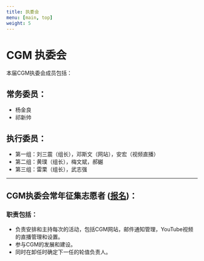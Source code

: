 ```yaml
---
title: 执委会
menu: [main, top]
weight: 5
---
```



# CGM 执委会

本届CGM执委会成员包括：

## 常务委员：
- 杨金良
- 祁新帅

## 执行委员：
- 第一组：刘三震（组长），邓斯文（网站），安宏（视频直播）
- 第二组：黄璞（组长），梅文斌，郝樾
- 第三组：雷栗（组长），武志强


------------------

## CGM执委会常年征集志愿者 ([报名](https://goo.gl/forms/9zcXWwyhvdIzuKeT2))：

### 职责包括：
- 负责安排和主持每次的活动，包括CGM网站，邮件通知管理，YouTube视频的直播管理和设置。
- 参与CGM的发展和建设。
- 同时在卸任时确定下一任的轮值负责人。

